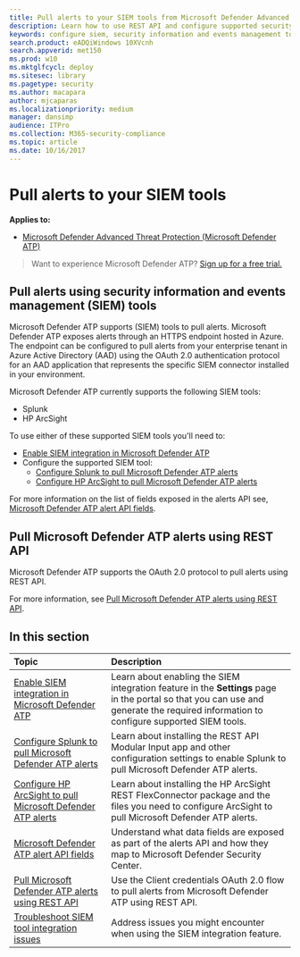 ```yaml
---
title: Pull alerts to your SIEM tools from Microsoft Defender Advanced Threat Protection
description: Learn how to use REST API and configure supported security information and events management tools to receive and pull alerts.
keywords: configure siem, security information and events management tools, splunk, arcsight, custom indicators, rest api, alert definitions, indicators of compromise
search.product: eADQiWindows 10XVcnh
search.appverid: met150
ms.prod: w10
ms.mktglfcycl: deploy
ms.sitesec: library
ms.pagetype: security
ms.author: macapara
author: mjcaparas
ms.localizationpriority: medium
manager: dansimp
audience: ITPro
ms.collection: M365-security-compliance 
ms.topic: article
ms.date: 10/16/2017
---
```


# Pull alerts to your SIEM tools

**Applies to:**

- [Microsoft Defender Advanced Threat Protection (Microsoft Defender ATP)](https://go.microsoft.com/fwlink/p/?linkid=2069559)

>Want to experience Microsoft Defender ATP? [Sign up for a free trial.](https://www.microsoft.com/en-us/WindowsForBusiness/windows-atp?ocid=docs-wdatp-configuresiem-abovefoldlink) 

## Pull alerts using security information and events management (SIEM) tools
Microsoft Defender ATP supports (SIEM) tools to pull alerts. Microsoft Defender ATP exposes alerts through an HTTPS endpoint hosted in Azure. The endpoint can be configured to pull alerts from your enterprise tenant in Azure Active Directory (AAD) using the OAuth 2.0 authentication protocol for an AAD application that represents the specific SIEM connector installed in your environment.


Microsoft Defender ATP currently supports the following SIEM tools:

- Splunk
- HP ArcSight

To use either of these supported SIEM tools you'll need to:

- [Enable SIEM integration in Microsoft Defender ATP](enable-siem-integration-windows-defender-advanced-threat-protection.md)
- Configure the supported SIEM tool:
    - [Configure Splunk to pull Microsoft Defender ATP alerts](configure-splunk-windows-defender-advanced-threat-protection.md)
    - [Configure HP ArcSight to pull Microsoft Defender ATP alerts](configure-arcsight-windows-defender-advanced-threat-protection.md)

For more information on the list of fields exposed in the alerts API see, [Microsoft Defender ATP alert API fields](api-portal-mapping-windows-defender-advanced-threat-protection.md).


## Pull Microsoft Defender ATP alerts using REST API
Microsoft Defender ATP supports the OAuth 2.0 protocol to pull alerts using REST API.

For more information, see [Pull Microsoft Defender ATP alerts using REST API](pull-alerts-using-rest-api-windows-defender-advanced-threat-protection.md).


## In this section

Topic | Description
:---|:---
[Enable SIEM integration in Microsoft Defender ATP](enable-siem-integration-windows-defender-advanced-threat-protection.md)| Learn about enabling the SIEM integration feature in the **Settings** page in the portal so that you can use and generate the required information to configure supported SIEM tools.
[Configure Splunk to pull Microsoft Defender ATP alerts](configure-splunk-windows-defender-advanced-threat-protection.md)| Learn about installing the REST API Modular Input app and other configuration settings to enable Splunk to pull Microsoft Defender ATP alerts.
[Configure HP ArcSight to pull Microsoft Defender ATP alerts](configure-arcsight-windows-defender-advanced-threat-protection.md)| Learn about installing the HP ArcSight REST FlexConnector package and the files you need to configure ArcSight to pull Microsoft Defender ATP alerts.
[Microsoft Defender ATP alert API fields](api-portal-mapping-windows-defender-advanced-threat-protection.md) | Understand what data fields are exposed as part of the alerts API and how they map to Microsoft Defender Security Center.
[Pull Microsoft Defender ATP alerts using REST API](pull-alerts-using-rest-api-windows-defender-advanced-threat-protection.md) | Use the Client credentials OAuth 2.0 flow to pull alerts from Microsoft Defender ATP using REST API.
[Troubleshoot SIEM tool integration issues](troubleshoot-siem-windows-defender-advanced-threat-protection.md) | Address issues you might encounter when using the SIEM integration feature.
